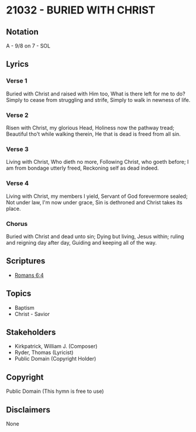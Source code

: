# 21032 - BURIED WITH CHRIST

## Notation

A - 9/8 on 7 - SOL

## Lyrics

### Verse 1

Buried with Christ and raised with Him too, What is there left for me to do? Simply to cease from struggling and strife, Simply to walk in newness of life.

### Verse 2

Risen with Christ, my glorious Head, Holiness now the pathway tread; Beautiful tho't while walking therein, He that is dead is freed from all sin.

### Verse 3

Living with Christ, Who dieth no more, Following Christ, who goeth before; I am from bondage utterly freed, Reckoning self as dead indeed.

### Verse 4

Living with Christ, my members I yield, Servant of God forevermore sealed; Not under law, I'm now under grace, Sin is dethroned and Christ takes its place.

### Chorus

Buried with Christ and dead unto sin; Dying but living, Jesus within; ruling and reigning day after day, Guiding and keeping all of the way.


## Scriptures

- [Romans 6:4](https://www.biblegateway.com/passage/?search=Romans%206%3A4)

## Topics

- Baptism
- Christ - Savior

## Stakeholders

- Kirkpatrick, William J. (Composer)
- Ryder, Thomas (Lyricist)
- Public Domain (Copyright Holder)

## Copyright

Public Domain
(This hymn is free to use)

## Disclaimers

None

